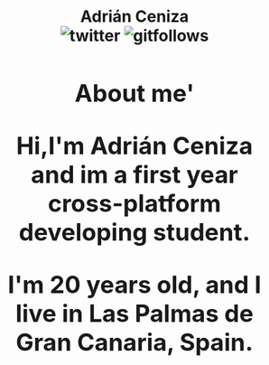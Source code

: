 <h1 align='center'>Adrián Ceniza
<div align='center'>
<img src='https://img.shields.io/twitter/follow/sirzenii?label=Follow&style=social' alt='twitter'/>
<img src='https://img.shields.io/github/followers/adriceniza?style=social' alt='gitfollows'/>
 
<div align='center'>
<h2 align='center'>About me'
<p align='center'>Hi,I'm Adrián Ceniza and im a first year cross-platform developing student.
<p align='center'>I'm 20 years old, and I live in Las Palmas de Gran Canaria, Spain.

